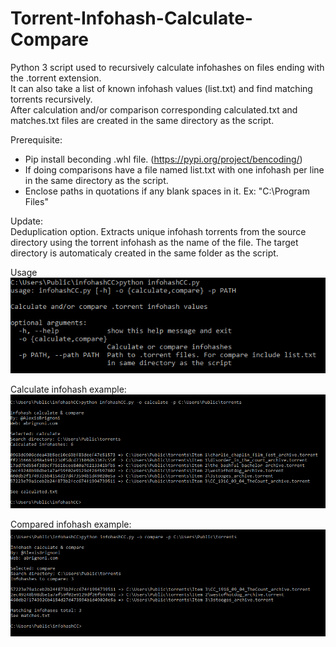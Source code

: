 # Torrent-Infohash-Calculate-Compare

Python 3 script used to recursively calculate infohashes on files ending with the .torrent extension.  
It can also take a list of known infohash values (list.txt) and find matching torrents recursively.  
After calculation and/or comparison corresponding calculated.txt and matches.txt files are created in the same directory as the script.

Prerequisite:
- Pip install beconding .whl file. (https://pypi.org/project/bencoding/)   
- If doing comparisons have a file named list.txt with one infohash per line in the same directory as the script.  
- Enclose paths in quotations if any blank spaces in it. Ex: "C:\Program Files\"

Update:  
Deduplication option. Extracts unique infohash torrents from the source directory using the torrent infohash as the name of the file. The target directory is automaticaly created in the same folder as the script.

Usage  
![alt text](/images/Usage.PNG "Usage example")  

Calculate infohash example:  
![alt text](/images/Calculated_infohashes.PNG "Usage example")

Compared infohash example:
![alt text](/images/Compared.PNG "Usage example")
